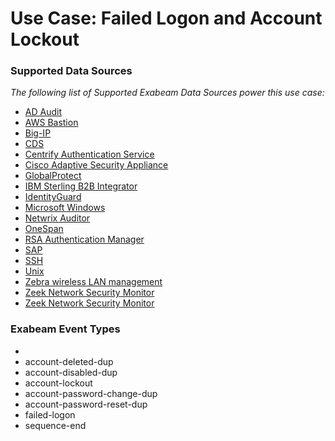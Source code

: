 Use Case: Failed Logon and Account Lockout
==========================================

### Supported Data Sources

_The following list of Supported Exabeam Data Sources power this use case:_

* [AD Audit](../DataSources/datasource_ad_audit_manageengine.md)
* [AWS Bastion](../DataSources/datasource_aws_bastion_aws.md)
* [Big-IP](../DataSources/datasource_big-ip_f5_networks.md)
* [CDS](../DataSources/datasource_cds_cds.md)
* [Centrify Authentication Service](../DataSources/datasource_centrify_authentication_service_centrify.md)
* [Cisco Adaptive Security Appliance](../DataSources/datasource_cisco_adaptive_security_appliance_cisco.md)
* [GlobalProtect](../DataSources/datasource_globalprotect_palo_alto_networks.md)
* [IBM Sterling B2B Integrator](../DataSources/datasource_ibm_sterling_b2b_integrator_ibm.md)
* [IdentityGuard](../DataSources/datasource_identityguard_entrust.md)
* [Microsoft Windows](../DataSources/datasource_microsoft_windows_microsoft.md)
* [Netwrix Auditor](../DataSources/datasource_netwrix_auditor_netwrix.md)
* [OneSpan](../DataSources/datasource_onespan_onespan.md)
* [RSA Authentication Manager](../DataSources/datasource_rsa_authentication_manager_dell.md)
* [SAP](../DataSources/datasource_sap_sap.md)
* [SSH](../DataSources/datasource_ssh_linux.md)
* [Unix](../DataSources/datasource_unix_unix.md)
* [Zebra wireless LAN management](../DataSources/datasource_zebra_wireless_lan_management_extreme_networks.md)
* [Zeek Network Security Monitor](../DataSources/datasource_zeek_network_security_monitor_zeek.md)
* [Zeek Network Security Monitor](../DataSources/datasource_zeek_network_security_monitor_zeek_network_security_monitor.md)


### Exabeam Event Types

- 
- account-deleted-dup
- account-disabled-dup
- account-lockout
- account-password-change-dup
- account-password-reset-dup
- failed-logon
- sequence-end
